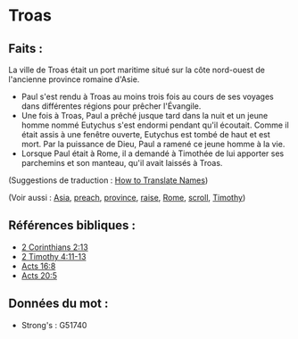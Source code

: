 # Troas

## Faits :

La ville de Troas était un port maritime situé sur la côte nord-ouest de l'ancienne province romaine d'Asie.

* Paul s'est rendu à Troas au moins trois fois au cours de ses voyages dans différentes régions pour prêcher l'Évangile.
* Une fois à Troas, Paul a prêché jusque tard dans la nuit et un jeune homme nommé Eutychus s'est endormi pendant qu'il écoutait. Comme il était assis à une fenêtre ouverte, Eutychus est tombé de haut et est mort. Par la puissance de Dieu, Paul a ramené ce jeune homme à la vie.
* Lorsque Paul était à Rome, il a demandé à Timothée de lui apporter ses parchemins et son manteau, qu'il avait laissés à Troas.

(Suggestions de traduction : [How to Translate Names](rc://en/ta/man/translate/translate-names))

(Voir aussi : [Asia](../names/asia.md), [preach](../other/preach.md), [province](../other/province.md), [raise](../other/raise.md), [Rome](../names/rome.md), [scroll](../other/scroll.md), [Timothy](../names/timothy.md))

## Références bibliques :

* [2 Corinthians 2:13](rc://en/tn/help/2co/02/13)
* [2 Timothy 4:11-13](rc://en/tn/help/2ti/04/11)
* [Acts 16:8](rc://en/tn/help/act/16/08)
* [Acts 20:5](rc://en/tn/help/act/20/05)

## Données du mot :

* Strong's : G51740
